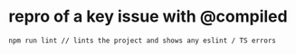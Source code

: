 # repro of a key issue with @compiled
```
npm run lint // lints the project and shows any eslint / TS errors
```
